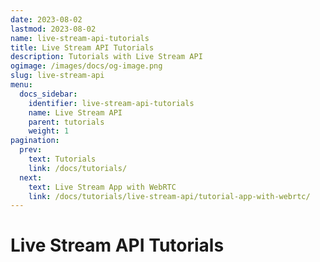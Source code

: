 ```yaml
---
date: 2023-08-02
lastmod: 2023-08-02
name: live-stream-api-tutorials
title: Live Stream API Tutorials
description: Tutorials with Live Stream API
ogimage: /images/docs/og-image.png
slug: live-stream-api
menu:
  docs_sidebar:
    identifier: live-stream-api-tutorials
    name: Live Stream API
    parent: tutorials
    weight: 1
pagination:
  prev:
    text: Tutorials
    link: /docs/tutorials/
  next:
    text: Live Stream App with WebRTC
    link: /docs/tutorials/live-stream-api/tutorial-app-with-webrtc/
---
```


# Live Stream API Tutorials